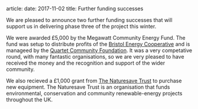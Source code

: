 article:
date: 2017-11-02
title: Further funding successes

We are pleased to announce two further funding successes that will support us
in delivering phase three of the project this winter.

We were awarded £5,000 by the Megawatt Community Energy Fund. The fund was
setup to distribute profits of the [Bristol Energy
Cooperative](http://www.bristolenergy.coop) and is manageed by the [Quartet
Community
Foundation](http://quartetcf.org.uk/grant-programmes/megawatt-community-energy-large-and-small-grants/).
It was a very competative round, with many fantastic organisations, so we are very
pleased to have received the money and the recognition and support of the wider
community.

We also recieved a £1,000 grant from [The Naturesave
Trust](http://www.naturesave.co.uk/the-naturesave-trust/) to purchase new
equipment. The Naturesave Trust is an organisation that
funds environmental, conservation and community renewable-energy projects
throughout the UK.
